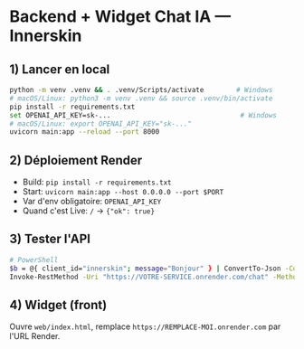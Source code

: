 # Backend + Widget Chat IA — Innerskin

## 1) Lancer en local
```bash
python -m venv .venv && . .venv/Scripts/activate        # Windows
# macOS/Linux: python3 -m venv .venv && source .venv/bin/activate
pip install -r requirements.txt
set OPENAI_API_KEY=sk-...                                # Windows
# macOS/Linux: export OPENAI_API_KEY="sk-..."
uvicorn main:app --reload --port 8000
```

## 2) Déploiement Render
- Build: `pip install -r requirements.txt`
- Start: `uvicorn main:app --host 0.0.0.0 --port $PORT`
- Var d'env obligatoire: `OPENAI_API_KEY`
- Quand c'est Live: `/` -> `{"ok": true}`

## 3) Tester l'API
```bash
# PowerShell
$b = @{ client_id="innerskin"; message="Bonjour" } | ConvertTo-Json -Compress
Invoke-RestMethod -Uri "https://VOTRE-SERVICE.onrender.com/chat" -Method POST -ContentType "application/json" -Body $b
```

## 4) Widget (front)
Ouvre `web/index.html`, remplace `https://REMPLACE-MOI.onrender.com` par l'URL Render.
